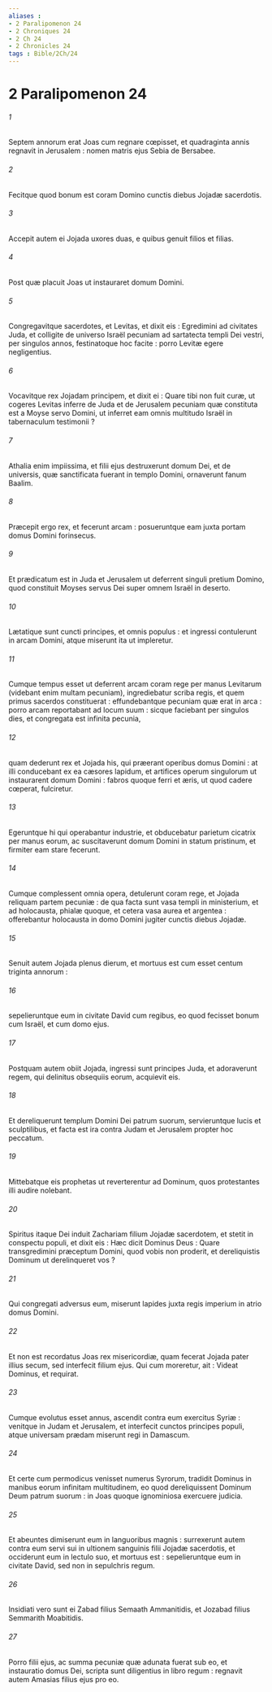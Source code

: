```yaml
---
aliases : 
- 2 Paralipomenon 24
- 2 Chroniques 24
- 2 Ch 24
- 2 Chronicles 24
tags : Bible/2Ch/24
---
```


# 2 Paralipomenon 24

###### 1
Septem annorum erat Joas cum regnare cœpisset, et quadraginta annis regnavit in Jerusalem : nomen matris ejus Sebia de Bersabee.
###### 2
Fecitque quod bonum est coram Domino cunctis diebus Jojadæ sacerdotis.
###### 3
Accepit autem ei Jojada uxores duas, e quibus genuit filios et filias.
###### 4
Post quæ placuit Joas ut instauraret domum Domini.
###### 5
Congregavitque sacerdotes, et Levitas, et dixit eis : Egredimini ad civitates Juda, et colligite de universo Israël pecuniam ad sartatecta templi Dei vestri, per singulos annos, festinatoque hoc facite : porro Levitæ egere negligentius.
###### 6
Vocavitque rex Jojadam principem, et dixit ei : Quare tibi non fuit curæ, ut cogeres Levitas inferre de Juda et de Jerusalem pecuniam quæ constituta est a Moyse servo Domini, ut inferret eam omnis multitudo Israël in tabernaculum testimonii ?
###### 7
Athalia enim impiissima, et filii ejus destruxerunt domum Dei, et de universis, quæ sanctificata fuerant in templo Domini, ornaverunt fanum Baalim.
###### 8
Præcepit ergo rex, et fecerunt arcam : posueruntque eam juxta portam domus Domini forinsecus.
###### 9
Et prædicatum est in Juda et Jerusalem ut deferrent singuli pretium Domino, quod constituit Moyses servus Dei super omnem Israël in deserto.
###### 10
Lætatique sunt cuncti principes, et omnis populus : et ingressi contulerunt in arcam Domini, atque miserunt ita ut impleretur.
###### 11
Cumque tempus esset ut deferrent arcam coram rege per manus Levitarum (videbant enim multam pecuniam), ingrediebatur scriba regis, et quem primus sacerdos constituerat : effundebantque pecuniam quæ erat in arca : porro arcam reportabant ad locum suum : sicque faciebant per singulos dies, et congregata est infinita pecunia,
###### 12
quam dederunt rex et Jojada his, qui præerant operibus domus Domini : at illi conducebant ex ea cæsores lapidum, et artifices operum singulorum ut instaurarent domum Domini : fabros quoque ferri et æris, ut quod cadere cœperat, fulciretur.
###### 13
Egeruntque hi qui operabantur industrie, et obducebatur parietum cicatrix per manus eorum, ac suscitaverunt domum Domini in statum pristinum, et firmiter eam stare fecerunt.
###### 14
Cumque complessent omnia opera, detulerunt coram rege, et Jojada reliquam partem pecuniæ : de qua facta sunt vasa templi in ministerium, et ad holocausta, phialæ quoque, et cetera vasa aurea et argentea : offerebantur holocausta in domo Domini jugiter cunctis diebus Jojadæ.
###### 15
Senuit autem Jojada plenus dierum, et mortuus est cum esset centum triginta annorum :
###### 16
sepelieruntque eum in civitate David cum regibus, eo quod fecisset bonum cum Israël, et cum domo ejus.
###### 17
Postquam autem obiit Jojada, ingressi sunt principes Juda, et adoraverunt regem, qui delinitus obsequiis eorum, acquievit eis.
###### 18
Et dereliquerunt templum Domini Dei patrum suorum, servieruntque lucis et sculptilibus, et facta est ira contra Judam et Jerusalem propter hoc peccatum.
###### 19
Mittebatque eis prophetas ut reverterentur ad Dominum, quos protestantes illi audire nolebant.
###### 20
Spiritus itaque Dei induit Zachariam filium Jojadæ sacerdotem, et stetit in conspectu populi, et dixit eis : Hæc dicit Dominus Deus : Quare transgredimini præceptum Domini, quod vobis non proderit, et dereliquistis Dominum ut derelinqueret vos ?
###### 21
Qui congregati adversus eum, miserunt lapides juxta regis imperium in atrio domus Domini.
###### 22
Et non est recordatus Joas rex misericordiæ, quam fecerat Jojada pater illius secum, sed interfecit filium ejus. Qui cum moreretur, ait : Videat Dominus, et requirat.
###### 23
Cumque evolutus esset annus, ascendit contra eum exercitus Syriæ : venitque in Judam et Jerusalem, et interfecit cunctos principes populi, atque universam prædam miserunt regi in Damascum.
###### 24
Et certe cum permodicus venisset numerus Syrorum, tradidit Dominus in manibus eorum infinitam multitudinem, eo quod dereliquissent Dominum Deum patrum suorum : in Joas quoque ignominiosa exercuere judicia.
###### 25
Et abeuntes dimiserunt eum in languoribus magnis : surrexerunt autem contra eum servi sui in ultionem sanguinis filii Jojadæ sacerdotis, et occiderunt eum in lectulo suo, et mortuus est : sepelieruntque eum in civitate David, sed non in sepulchris regum.
###### 26
Insidiati vero sunt ei Zabad filius Semaath Ammanitidis, et Jozabad filius Semmarith Moabitidis.
###### 27
Porro filii ejus, ac summa pecuniæ quæ adunata fuerat sub eo, et instauratio domus Dei, scripta sunt diligentius in libro regum : regnavit autem Amasias filius ejus pro eo.
